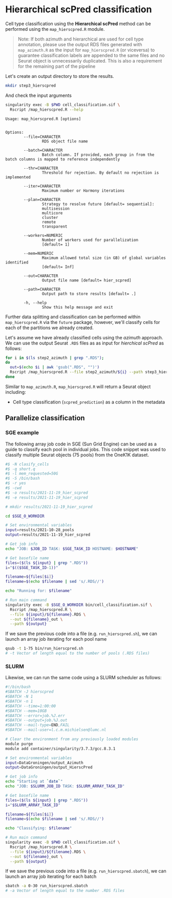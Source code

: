 # Hierarchical scPred classification

Cell type classification using the **Hierarchical scPred** method can be performed using the 
`map_hierscpred.R` module. 

> Note: If both azimuth and hierarchical are used for cell type annotation, please
> use the output RDS files generated with `map_azimuth.R` as the input for `map_hierscpred.R`
> (or viceversa) to guarantee classification labels are appended to the same files and
> no Seurat object is unnecessarily duplicated. This is also a requirement for
> the remaining part of the pipeline

Let's create an output directory to store the results.


```bash
mkdir step3_hierscpred
```

And check the input arguments


```bash
singularity exec -B $PWD cell_classification.sif \ 
  Rscript /map_hierscpred.R --help
```

```
Usage: map_hierscpred.R [options]


Options:
        --file=CHARACTER
                RDS object file name

        --batch=CHARACTER
                Batch column. If provided, each group in from the batch columns is mapped to reference independently

        --thr=CHARACTER
                Threshold for rejection. By default no rejection is implemented

        --iter=CHARACTER
                Maximum number or Harmony iterations

        --plan=CHARACTER
                Strategy to resolve future [default= sequential]:
                multisession
                multicore
                cluster
                remote
                transparent

        --workers=NUMERIC
                Number of workers used for parallelization
                [default= 1]

        --mem=NUMERIC
                Maximum allowed total size (in GB) of global variables identified
                [default= Inf]

        --out=CHARACTER
                Output file name [default= hier_scpred]

        --path=CHARACTER
                Output path to store results [default= .]

        -h, --help
                Show this help message and exit
```

Further data splitting and classification can be performed within `map_hierscpred.R` 
via the `future` package, however, we'll classify cells for each of the partitions 
we already created.


Let's assume we have already classified cells using the *azimuth* approach. We can 
use the output Seurat `.RDS` files as as input for *hierchical scPred* as follows:



```bash
for i in $(ls step2_azimuth | grep ".RDS");
do
  out=$(echo $i | awk 'gsub(".RDS", "")')
  Rscript /map_hierscpred.R --file step2_azimuth/${i} --path step3_hierscpred --out ${out}
done
```

Similar to `map_azimuth.R`, `map_hierscpred.R` will return a Seurat object 
including:

-   Cell type classification (`scpred_prediction`) as a column in the metadata


## Parallelize classification 

### SGE example

The following array job code in SGE (Sun Grid Engine) can be used as a guide to 
classify each pool in individual jobs. This code snippet was used to
classify multiple Seurat objects (75 pools) from the OneK1K dataset. 


```bash
#$ -N clasify_cells
#$ -q short.q
#$ -l mem_requested=50G
#$ -S /bin/bash
#$ -r yes
#$ -cwd 
#$ -o results/2021-11-19_hier_scpred
#$ -e results/2021-11-19_hier_scpred

# mkdir results/2021-11-19_hier_scpred

cd $SGE_O_WORKDIR

# Set environmental variables
input=results/2021-10-28_pools
output=results/2021-11-19_hier_scpred

# Get job info
echo "JOB: $JOB_ID TASK: $SGE_TASK_ID HOSTNAME: $HOSTNAME"

# Get basefile name
files=($(ls ${input} | grep ".RDS"))
i="$(($SGE_TASK_ID-1))"

filename=${files[$i]}
filename=$(echo $filename | sed 's/.RDS//')

echo "Running for: $filename"

# Run main command
singularity exec -B $SGE_O_WORKDIR bin/cell_classification.sif \
  Rscript /map_hierscpred.R \
  --file ${input}/${filename}.RDS \
  --out ${filename}_out \
  --path ${output}
```

If we save the previous code into a file (e.g. `run_hierscpred.sh`), we can launch 
an array job iterating for each pool name


```bash
qsub -t 1-75 bin/run_hierscpred.sh
# -t Vector of length equal to the number of pools (.RDS files)
```

### SLURM

Likewise, we can run the same code using a SLURM scheduler as follows:


```bash
#!/bin/bash
#SBATCH -J hierscpred
#SBATCH -N 1
#SBATCH -n 1
#SBATCH --time=1:00:00 
#SBATCH --mem=10GB
#SBATCH --error=job.%J.err
#SBATCH --output=job.%J.out
#SBATCH --mail-type=END,FAIL
#SBATCH --mail-user=l.c.m.michielsen@lumc.nl

# Clear the environment from any previously loaded modules
module purge 
module add container/singularity/3.7.3/gcc.8.3.1

# Set environmental variables
input=DataGroningen/output_Azimuth
output=DataGroningen/output_HierscPred

# Get job info
echo "Starting at `date`"
echo "JOB: $SLURM_JOB_ID TASK: $SLURM_ARRAY_TASK_ID"

# Get basefile name
files=($(ls ${input} | grep ".RDS"))
i="$SLURM_ARRAY_TASK_ID"

filename=${files[$i]}
filename=$(echo $filename | sed 's/.RDS//')

echo "Classifying: $filename"

# Run main command
singularity exec -B $PWD cell_classification.sif \
  Rscript /map_hierscpred.R \
  --file ${input}/${filename}.RDS \
  --out ${filename}_out \
  --path ${output}
```


If we save the previous code into a file (e.g. `run_hierscpred.sbatch`), we can launch 
an array job iterating for each batch


```bash
sbatch -a 0-30 run_hierscpred.sbatch
# -a Vector of length equal to the number .RDS files
```
